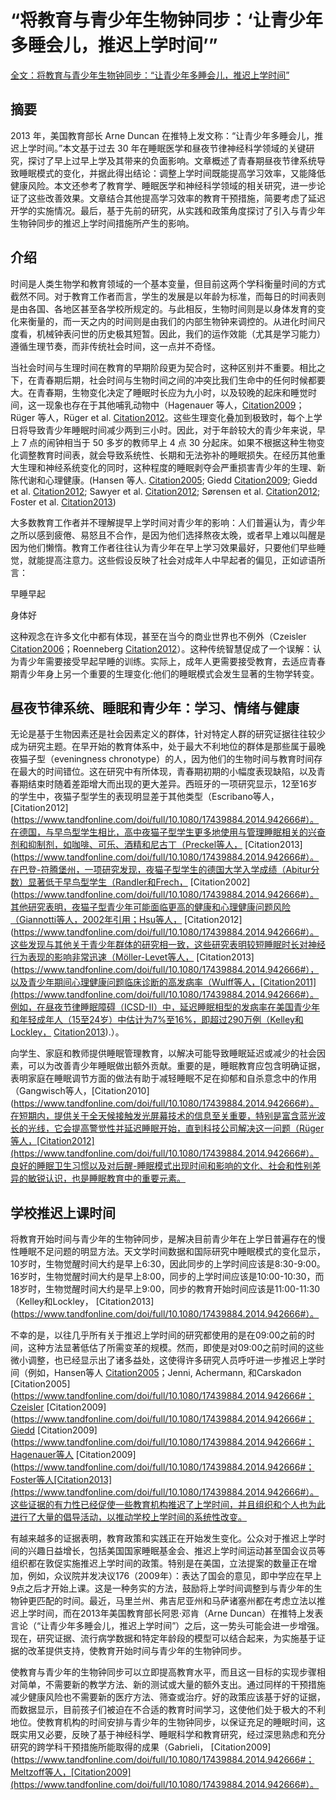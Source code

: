 # “将教育与青少年生物钟同步：‘让青少年多睡会儿，推迟上学时间’”

[全文：将教育与青少年生物钟同步：“让青少年多睡会儿，推迟上学时间”](https://www.tandfonline.com/doi/full/10.1080/17439884.2014.942666)

## 摘要

2013 年，美国教育部长 Arne Duncan 在推特上发文称：“让青少年多睡会儿，推迟上学时间。”本文基于过去 30 年在睡眠医学和昼夜节律神经科学领域的关键研究，探讨了早上过早上学及其带来的负面影响。文章概述了青春期昼夜节律系统导致睡眠模式的变化，并据此得出结论：调整上学时间既能提高学习效率，又能降低健康风险。本文还参考了教育学、睡眠医学和神经科学领域的相关研究，进一步论证了这些改善效果。文章结合其他提高学习效率的教育干预措施，简要考虑了延迟开学的实施情况。最后，基于先前的研究，从实践和政策角度探讨了引入与青少年生物钟同步的推迟上学时间措施所产生的影响。

## 介绍

时间是人类生物学和教育领域的一个基本变量，但目前这两个学科衡量时间的方式截然不同。对于教育工作者而言，学生的发展是以年龄为标准，而每日的时间表则是由各国、各地区甚至各学校所规定的。与此相反，生物时间则是以身体发育的变化来衡量的，而一天之内的时间则是由我们的内部生物钟来调控的。从进化时间尺度看，机械钟表问世的历史极其短暂。因此，我们的运作效能（尤其是学习能力）遵循生理节奏，而非传统社会时间，这一点并不奇怪。

当社会时间与生理时间在教育的早期阶段更为契合时，这种区别并不重要。相比之下，在青春期后期，社会时间与生物时间之间的冲突比我们生命中的任何时候都要大。在青春期，生物变化决定了睡眠时长应为九小时，以及较晚的起床和睡觉时间，这一现象也存在于其他哺乳动物中（Hagenauer 等人，[Citation2009](https://doi.org/10.1159/000216538)；Rüger 等人，Rüger et al. [Citation2012](https://doi.org/10.1113/jphysiol.2012.239046)。这些生理变化叠加到极致时，每个上学日将导致青少年睡眠时间减少两到三小时。因此，对于年龄较大的青少年来说，早上 7 点的闹钟相当于 50 多岁的教师早上 4 点 30 分起床。如果不根据这种生物变化调整教育时间表，就会导致系统性、长期和无法弥补的睡眠损失。在经历其他重大生理和神经系统变化的同时，这种程度的睡眠剥夺会严重损害青少年的生理、新陈代谢和心理健康。(Hansen 等人. [Citation2005](https://publications.aap.org/pediatrics/article-abstract/115/6/1555/67418); Giedd [Citation2009](https://doi.org/10.1016/j.jadohealth.2009.07.007); Giedd et al. [Citation2012](https://link.springer.com/article/10.1186/2042-6410-3-19); Sawyer et al. [Citation2012](https://doi.org/10.1016/S0140-6736(12)60072-5); Sørensen et al. [Citation2012](https://doi.org/10.1159/000336325); Foster et al. [Citation2013](https://doi.org/10.1016/B978-0-12-396971-2.00011-7))

大多数教育工作者并不理解提早上学时间对青少年的影响：人们普遍认为，青少年之所以感到疲倦、易怒且不合作，是因为他们选择熬夜太晚，或者早上难以叫醒是因为他们懒惰。教育工作者往往认为青少年在早上学习效果最好，只要他们早些睡觉，就能提高注意力。这些假设反映了社会对成年人中早起者的偏见，正如谚语所言：

早睡早起

身体好

这种观念在许多文化中都有体现，甚至在当今的商业世界也不例外（Czeisler [Citation2006](https://www.researchgate.net/profile/Charles-Czeisler/publication/40969635_Sleep_deficit_the_performance_killer/links/0deec52362372dcd27000000/Sleep-deficit-the-performance-killer.pdf)；Roenneberg [Citation2012](https://www.degruyter.com/document/doi/10.4159/harvard.9780674065482/html)）。这种传统智慧促成了一个误解：认为青少年需要接受早起早睡的训练。实际上，成年人更需要接受教育，去适应青春期青少年身上另一个重要的生理变化:他们的睡眠模式会发生显著的生物学转变。

## 昼夜节律系统、睡眠和青少年：学习、情绪与健康

无论是基于生物因素还是社会因素定义的群体，针对特定人群的研究证据往往较少成为研究主题。在早开始的教育体系中，处于最大不利地位的群体是那些属于最晚夜猫子型（eveningness chronotype）的人，因为他们的生物时间与教育时间存在最大的时间错位。这在研究中有所体现，青春期初期的小幅度表现缺陷，以及青春期结束时随着差距增大而出现的更大差异。西班牙的一项研究显示，12至16岁的学生中，夜猫子型学生的表现明显差于其他类型（Escribano等人，[Citation2012](https://www.tandfonline.com/doi/full/10.1080/17439884.2014.942666#）。在德国，与早鸟型学生相比，高中夜猫子型学生更多地使用与管理睡眠相关的兴奋剂和抑制剂，如咖啡、可乐、酒精和尼古丁（Preckel等人， [Citation2013](https://www.tandfonline.com/doi/full/10.1080/17439884.2014.942666#）。在巴登-符腾堡州，一项研究发现，夜猫子型学生的德国大学入学成绩（Abitur分数）显著低于早鸟型学生（Randler和Frech，  [Citation2002](https://www.tandfonline.com/doi/full/10.1080/17439884.2014.942666#）。其他研究表明，夜猫子型青少年可能面临更高的健康和心理健康问题风险（Giannotti等人，2002年引用；Hsu等人， [Citation2012](https://www.tandfonline.com/doi/full/10.1080/17439884.2014.942666#）。这些发现与其他关于青少年群体的研究相一致，这些研究表明较短睡眠时长对神经行为表现的影响非常迅速（Möller-Levet等人， [Citation2013](https://www.tandfonline.com/doi/full/10.1080/17439884.2014.942666#），以及青少年期间心理健康问题临床诊断的高发病率（Wulff等人，[Citation2011](https://www.tandfonline.com/doi/full/10.1080/17439884.2014.942666#）。例如，在昼夜节律睡眠障碍（ICSD-II）中，延迟睡眠相型的发病率在美国青少年和年轻成年人（15至24岁）中估计为7%至16%，即超过290万例（Kelley和Lockley， [Citation2013](https://www.tandfonline.com/doi/full/10.1080/17439884.2014.942666#)).）。

向学生、家庭和教师提供睡眠管理教育，以解决可能导致睡眠延迟或减少的社会因素，可以为改善青少年睡眠做出额外贡献。重要的是，睡眠教育应包含明确证据，表明家庭在睡眠调节方面的做法有助于减轻睡眠不足在抑郁和自杀意念中的作用（Gangwisch等人，[Citation2010](https://www.tandfonline.com/doi/full/10.1080/17439884.2014.942666#）。在短期内，提供关于全天候接触发光屏幕技术的信息至关重要，特别是富含蓝光波长的光线，它会提高警觉性并延迟睡眠开始，直到科技公司解决这一问题（Rüger等人，[Citation2012](https://www.tandfonline.com/doi/full/10.1080/17439884.2014.942666#）。良好的睡眠卫生习惯以及对后醒-睡眠模式出现时间和影响的文化、社会和性别差异的敏锐认识，也是睡眠教育中的重要元素。

## 学校推迟上课时间

将教育开始时间与青少年的生物钟同步，是解决目前青少年在上学日普遍存在的慢性睡眠不足问题的明显方法。天文学时间数据和国际研究中睡眠模式的变化显示，10岁时，生物觉醒时间大约是早上6:30，因此同步的上学时间应该是8:30-9:00。16岁时，生物觉醒时间大约是早上8:00，同步的上学时间应该是10:00-10:30，而18岁时，生物觉醒时间大约是早上9:00，同步的教育开始时间应该是11:00-11:30（Kelley和Lockley， [Citation2013](https://www.tandfonline.com/doi/full/10.1080/17439884.2014.942666#）。

不幸的是，以往几乎所有关于推迟上学时间的研究都使用的是在09:00之前的时间，这种方法显著低估了所需变革的规模。然而，即使是对09:00之前时间的这些微小调整，也已经显示出了诸多益处，这使得许多研究人员呼吁进一步推迟上学时间（例如，Hansen等人 [Citation2005](https://www.tandfonline.com/doi/full/10.1080/17439884.2014.942666#)；Jenni, Achermann, 和Carskadon [Citation2005](https://www.tandfonline.com/doi/full/10.1080/17439884.2014.942666#；Czeisler  [Citation2009](https://www.tandfonline.com/doi/full/10.1080/17439884.2014.942666#；Giedd  [Citation2009](https://www.tandfonline.com/doi/full/10.1080/17439884.2014.942666#；Hagenauer等人 [Citation2009](https://www.tandfonline.com/doi/full/10.1080/17439884.2014.942666#；Foster等人[Citation2013](https://www.tandfonline.com/doi/full/10.1080/17439884.2014.942666#）。这些证据的有力性已经促使一些教育机构推迟了上学时间，并且组织和个人也为此进行了大量的倡导活动，以推动学校上学时间的系统性改变。

有越来越多的证据表明，教育政策和实践正在开始发生变化。公众对于推迟上学时间的兴趣日益增长，包括美国国家睡眠基金会、推迟上学时间运动甚至国会议员等组织都在敦促实施推迟上学时间的政策。特别是在美国，立法提案的数量正在增加，例如，众议院并发决议176（2009年）：表达了国会的意见，即中学应在早上9点之后才开始上课。这是一种务实的方法，鼓励将上学时间调整到与青少年的生物钟更匹配的时间。最近，马里兰州、弗吉尼亚州和马萨诸塞州都在考虑立法以推迟上学时间，而在2013年美国教育部长阿恩·邓肯（Arne Duncan）在推特上发表言论（“让青少年多睡会儿，推迟上学时间”）之后，这一势头可能会进一步增强。现在，研究证据、流行病学数据和特定年龄段的模型可以结合起来，为实施基于证据的改革提供支持，使教育开始时间与青少年的生物钟同步。

使教育与青少年的生物钟同步可以立即提高教育水平，而且这一目标的实现步骤相对简单，不需要新的教学方法、新的测试或大量的额外支出。通过同样的干预措施减少健康风险也不需要新的医疗方法、筛查或治疗。好的政策应该基于好的证据，而数据显示，目前孩子们被迫在不合适的教育时间学习，这使他们处于极大的不利地位。使教育机构的时间安排与青少年的生物钟同步，以保证充足的睡眠时间，这既实用又必要，反映了基于神经科学、睡眠科学和教育研究，经过深思熟虑和充分研究的跨学科干预措施所能取得的成果（Gabrieli， [Citation2009](https://www.tandfonline.com/doi/full/10.1080/17439884.2014.942666#；Meltzoff等人，[Citation2009](https://www.tandfonline.com/doi/full/10.1080/17439884.2014.942666#）。